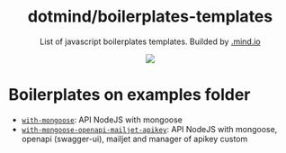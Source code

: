 <h1 align="center">
  dotmind/boilerplates-templates
</h1>
<p align="center">
  List of javascript boilerplates templates. Builded by <a href="https://dotmind.io/" target="_blank">.mind.io</a>
</p>
<p align="center">
  <a href="https://github.com/dotmind/boilerplates-templates">
    <img src="https://img.shields.io/npm/types/typescript" />
  </a>
</p>

# Boilerplates on examples folder

- [`with-mongoose`](/examples/with-mongoose/README.md): API NodeJS with mongoose
- [`with-mongoose-openapi-mailjet-apikey`](/examples/with-mongoose-openapi-mailjet-apikey/README.md): API NodeJS with mongoose, openapi (swagger-ui), mailjet and manager of apikey custom
